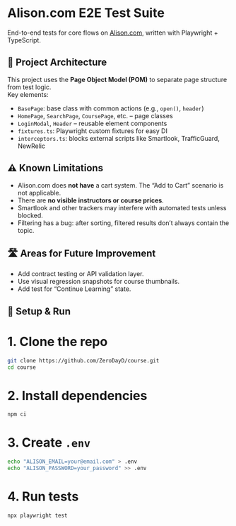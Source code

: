 # Alison.com E2E Test Suite

End-to-end tests for core flows on [Alison.com](https://alison.com), written with Playwright + TypeScript.

## 🧱 Project Architecture

This project uses the **Page Object Model (POM)** to separate page structure from test logic.  
Key elements:
- `BasePage`: base class with common actions (e.g., `open()`, `header`)
- `HomePage`, `SearchPage`, `CoursePage`, etc. – page classes
- `LoginModal`, `Header` – reusable element components
- `fixtures.ts`: Playwright custom fixtures for easy DI
- `interceptors.ts`: blocks external scripts like Smartlook, TrafficGuard, NewRelic

## ⚠️ Known Limitations

- Alison.com does **not have** a cart system. The “Add to Cart” scenario is not applicable.
- There are **no visible instructors or course prices**.
- Smartlook and other trackers may interfere with automated tests unless blocked.
- Filtering has a bug: after sorting, filtered results don’t always contain the topic.

## 🛣 Areas for Future Improvement

- Add contract testing or API validation layer.
- Use visual regression snapshots for course thumbnails.
- Add test for “Continue Learning” state.

## 🚀 Setup & Run

# 1. Clone the repo
```bash
git clone https://github.com/ZeroDayD/course.git
cd course
```
# 2. Install dependencies
```bash
npm ci
```
# 3. Create `.env`
```bash
echo "ALISON_EMAIL=your@email.com" > .env
echo "ALISON_PASSWORD=your_password" >> .env
```
# 4. Run tests
```bash
npx playwright test
```
